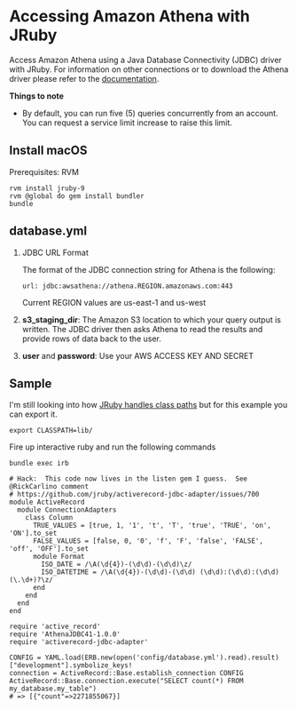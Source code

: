 # Accessing Amazon Athena with JRuby

Access Amazon Athena using a Java Database Connectivity (JDBC) driver with JRuby.  For information on other connections or to download the Athena driver 
please refer to the [documentation](http://docs.aws.amazon.com/athena/latest/ug/connect-with-jdbc.html).

**Things to note**

 * By default, you can run five (5) queries concurrently from an account. You can request a service limit increase to raise this limit.


## Install macOS

Prerequisites: RVM

    rvm install jruby-9
    rvm @global do gem install bundler
    bundle

## database.yml

1. JDBC URL Format
    
    The format of the JDBC connection string for Athena is the following: 
    
    `url: jdbc:awsathena://athena.REGION.amazonaws.com:443`
    
    Current REGION values are us-east-1 and us-west

2. **s3_staging_dir**: The Amazon S3 location to which your query output is written. The JDBC driver then asks Athena to read the results and provide rows of data back to the user.

3. **user** and **password**: Use your AWS ACCESS KEY AND SECRET

## Sample

I'm still looking into how [JRuby handles class paths](https://github.com/jruby/jruby/wiki/ClasspathAndLoadPath) but for this example you can export it.

    export CLASSPATH=lib/

Fire up interactive ruby and run the following commands

    bundle exec irb
    
    # Hack:  This code now lives in the listen gem I guess.  See @RickCarlino comment
    # https://github.com/jruby/activerecord-jdbc-adapter/issues/700
    module ActiveRecord
      module ConnectionAdapters
        class Column
          TRUE_VALUES = [true, 1, '1', 't', 'T', 'true', 'TRUE', 'on', 'ON'].to_set
          FALSE_VALUES = [false, 0, '0', 'f', 'F', 'false', 'FALSE', 'off', 'OFF'].to_set
          module Format
            ISO_DATE = /\A(\d{4})-(\d\d)-(\d\d)\z/
            ISO_DATETIME = /\A(\d{4})-(\d\d)-(\d\d) (\d\d):(\d\d):(\d\d)(\.\d+)?\z/ 
          end
        end
      end
    end
    
    require 'active_record'
    require 'AthenaJDBC41-1.0.0'
    require 'activerecord-jdbc-adapter'

    CONFIG = YAML.load(ERB.new(open('config/database.yml').read).result)["development"].symbolize_keys!
    connection = ActiveRecord::Base.establish_connection CONFIG
    ActiveRecord::Base.connection.execute("SELECT count(*) FROM my_database.my_table")
    # => [{"count"=>2271855067}] 
    
    
